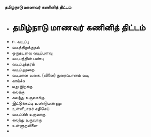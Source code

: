 **தமிழ்நாடு மாணவர் கணினித் திட்டம்**
- # தமிழ்நாடு மாணவர் கணினித் திட்டம்
- n. வடிப்பு
- வடித்திறக்குதல்
- ஒருதடவை வடிப்பளவு
- வடியத்தின் பண்பு
- வடிப்புத்தரம்
- வடிப்புமுறை
- வடிமான வகை.  (வினை) நுரைப்பானம் வடி
- காய்ச்சு
- மது இறக்கு
- கலக்கு
- கலந்து உருவாக்கு
- இட்டுக்கட்டி  உண்டுபண்ணு
- உள்ளீடாகச் சதிசெய்
- வடிப்பில் உருவாகு
- கலந்து உருவாகு
- உள்ளுறவிளை
-

